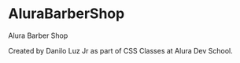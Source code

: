 # AluraBarberShop
Alura Barber Shop

Created by Danilo Luz Jr as part of CSS Classes at Alura Dev School.
